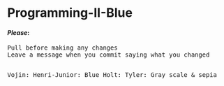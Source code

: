 # Programming-II-Blue

<h4><i>Please</i>:</h4>
<pre>
Pull before making any changes
Leave a message when you commit saying what you changed

Vojin: 
Henri-Junior: Blue
Holt: 
Tyler: Gray scale & sepia
</pre>
